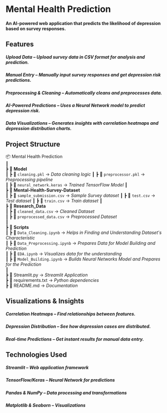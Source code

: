 # Mental Health Prediction

#### An AI-powered web application that predicts the likelihood of depression based on survey responses.  

## Features  

#####  *Upload Data* –  Upload survey data in CSV format for analysis and prediction.  
#####  *Manual Entry* –  Manually input survey responses and get depression risk predictions.  
#####  *Preprocessing & Cleaning* – Automatically cleans and preprocesses data.  
#####  *AI-Powered Predictions* – Uses a Neural Network model to predict depression risk.  
#####  *Data Visualizations* – Generates insights with correlation heatmaps and depression distribution charts.  

## Project Structure  
📦 Mental Health Prediction  
┃   
┣ 📂 **Model**   
┃  ┣ 📜 `cleaning.pkl` -> *Data cleaning logic* 
┃  ┣ 📜 `preprocessor.pkl` -> *Preprocessing pipeline*  
┃  ┣ 📜 `neural_network.keras` -> *Trained TensorFlow Model* 
┃  
┣ 📂 **Mental-Health-Survey-Dataset**   
┃  ┣ 📜 `sample_submission.csv` -> *Sample Survey dataset*
┃  ┣ 📜 `test.csv` -> *Test dataset*
┃  ┣ 📜 `train.csv` -> *Train dataset*
┃   
┣ 📂 **Research_Data**   
┃  ┣ 📜 `cleaned_data.csv` -> *Cleaned Dataset*  
┃  ┣ 📜 `preprocessed_data.csv` -> *Preprocessed Dataset*    
┃  
┣ 📂 **Scripts**   
┃  ┣ 📜 `Data_Cleaning.ipynb` -> *Helps in Finding and Understanding Dataset's Characteristic*  
┃  ┣ 📜 `Data_Preprocessing.ipynb` -> *Prepares Data for Model Building and Prediction*   
┃  ┣ 📜 `EDA.ipynb` -> *Visualizes data for the understanding*  
┃  ┣ 📜 `Model_Building.ipynb` -> *Builds Neural Networks Model and Prepares for the Prediction*  
┃  
┣ 📜 Streamlit.py -> *Streamlit Application*  
┣ 📜 requirements.txt -> *Python dependencies*    
┣ 📜 README.md -> *Documentation*


## Visualizations & Insights  
#####  *Correlation Heatmaps* – Find relationships between features.  
#####  *Depression Distribution* – See how depression cases are distributed.  
#####  *Real-time Predictions* – Get instant results for manual data entry.


## Technologies Used  
#####  *Streamlit* – Web application framework  
#####  *TensorFlow/Keras* – Neural Network for predictions  
#####  *Pandas & NumPy* – Data processing and transformations  
#####  *Matplotlib & Seaborn* – Visualizations  
